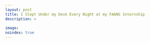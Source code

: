 ```yaml
---
layout: post
title: I Slept Under my Desk Every Night at my FAANG Internship
description: >
  
image: 
noindex: true
---
```

